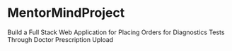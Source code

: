 # MentorMindProject
Build a Full Stack Web Application for Placing Orders for Diagnostics Tests Through Doctor Prescription Upload
